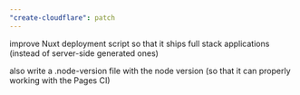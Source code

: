 ```yaml
---
"create-cloudflare": patch
---
```


improve Nuxt deployment script so that it ships full stack applications
(instead of server-side generated ones)

also write a .node-version file with the node version (so that it can
properly working with the Pages CI)
